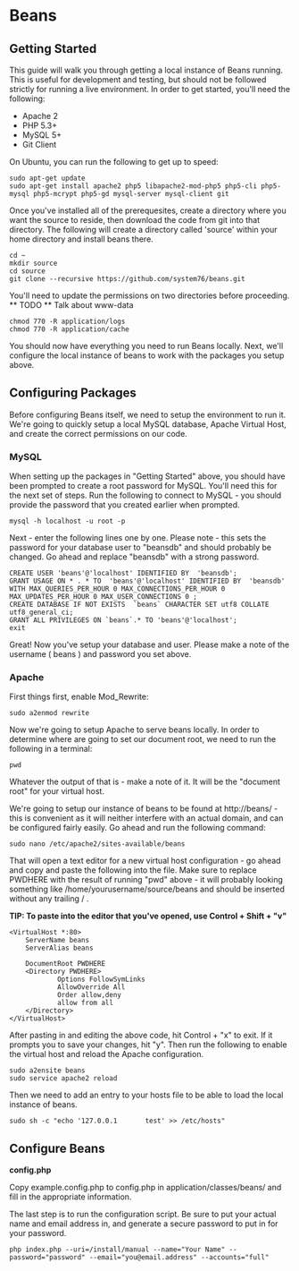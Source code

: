 # Beans

## Getting Started

This guide will walk you through getting a local instance of Beans running. 
This is useful for development and testing, but should not be followed strictly 
for running a live environment.  In order to get started, you'll need the 
following:  

  *  Apache 2
  *  PHP 5.3+
  *  MySQL 5+
  *  Git Client

On Ubuntu, you can run the following to get up to speed:  

    sudo apt-get update  
    sudo apt-get install apache2 php5 libapache2-mod-php5 php5-cli php5-mysql php5-mcrypt php5-gd mysql-server mysql-client git  
  
Once you've installed all of the prerequesites, create a directory where you 
want the source to reside, then download the code from git into that directory. 
The following will create a directory called 'source' within your home directory 
and install beans there.

    cd ~
    mkdir source
    cd source
    git clone --recursive https://github.com/system76/beans.git

You'll need to update the permissions on two directories before proceeding.
** TODO ** Talk about www-data

    chmod 770 -R application/logs
    chmod 770 -R application/cache

You should now have everything you need to run Beans locally.  Next, we'll 
configure the local instance of beans to work with the packages you setup 
above.  

## Configuring Packages

Before configuring Beans itself, we need to setup the environment to run 
it. We're going to quickly setup a local MySQL database, Apache Virtual Host, 
and create the correct permissions on our code.

### MySQL

When setting up the packages in "Getting Started" above, you should have been 
prompted to create a root password for MySQL.  You'll need this for the next 
set of steps.  Run the following to connect to MySQL - you should provide the 
password that you created earlier when prompted.

    mysql -h localhost -u root -p

Next - enter the following lines one by one.  Please note - this sets the 
password for your database user to "beansdb" and should probably be changed. 
Go ahead and replace "beansdb" with a strong password.

    CREATE USER 'beans'@'localhost' IDENTIFIED BY  'beansdb';  
    GRANT USAGE ON * . * TO  'beans'@'localhost' IDENTIFIED BY  'beansdb' WITH MAX_QUERIES_PER_HOUR 0 MAX_CONNECTIONS_PER_HOUR 0 MAX_UPDATES_PER_HOUR 0 MAX_USER_CONNECTIONS 0 ;  
    CREATE DATABASE IF NOT EXISTS  `beans` CHARACTER SET utf8 COLLATE utf8_general_ci;
    GRANT ALL PRIVILEGES ON `beans`.* TO 'beans'@'localhost';
    exit  

Great!  Now you've setup your database and user.  Please make a note of the 
username ( beans ) and password you set above.  

### Apache

First things first, enable Mod_Rewrite:

    sudo a2enmod rewrite

Now we're going to setup Apache to serve beans locally.  In order to determine 
where are going to set our document root, we need to run the following in a 
terminal:  

    pwd

Whatever the output of that is - make a note of it.  It will be the "document 
root" for your virtual host.
  
We're going to setup our instance of beans to be found at http://beans/ - 
this is convenient as it will neither interfere with an actual domain, and 
can be configured fairly easily.  Go ahead and run the following command:  

    sudo nano /etc/apache2/sites-available/beans

That will open a text editor for a new virtual host configuration - go ahead and 
copy and paste the following into the file.  Make sure to replace PWDHERE with 
the result of running "pwd" above - it will probably looking something like 
/home/yourusername/source/beans and should be inserted without any trailing / .  

**TIP: To paste into the editor that you've opened, use Control + Shift + "v"**

    <VirtualHost *:80>
        ServerName beans 
        ServerAlias beans 

        DocumentRoot PWDHERE            
        <Directory PWDHERE>
                Options FollowSymLinks
                AllowOverride All
                Order allow,deny
                allow from all
        </Directory>
    </VirtualHost>

After pasting in and editing the above code, hit Control + "x" to exit. If it prompts you 
to save your changes, hit "y".  Then run the following to enable the virtual host and 
reload the Apache configuration.  

    sudo a2ensite beans
    sudo service apache2 reload
  
Then we need to add an entry to your hosts file to be able to load the local 
instance of beans.  

	sudo sh -c "echo '127.0.0.1       test' >> /etc/hosts"
  
## Configure Beans  

**config.php**  

Copy example.config.php to config.php in application/classes/beans/ and fill in the appropriate information.

The last step is to run the configuration script.  Be sure to put your actual name and 
email address in, and generate a secure password to put in for your password.

    php index.php --uri=/install/manual --name="Your Name" --password="password" --email="you@email.address" --accounts="full"


